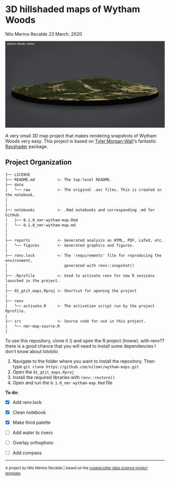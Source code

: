 3D hillshaded maps of Wytham Woods
==============================
Nilo Merino Recalde
23 March, 2020



![Wytham Woods, Oxford](/reports/figures/angle_1.jpeg)

A very small 3D map project that makes rendering snapshots of Wytham Woods very easy.
This project is based on [Tyler Morgan-Wall](https://www.tylermw.com/)'s fantastic [Rayshader](https://www.rayshader.com/) package.


Project Organization
------------

    ├── LICENSE
    ├── README.md          <- The top-level README.
    ├── data
    │   └── raw            <- The original .asc files. This is created in the notebook.
    │
    │
    ├── notebooks          <- .Rmd notebooks and corresponding .md for GitHub.
    │   ├── 0.1.0_nmr-wytham-map.Rmd 
    │   └── 0.1.0_nmr-wytham-map.md  
    │                                 
    │
    ├── reports            <- Generated analysis as HTML, PDF, LaTeX, etc.
    │   └── figures        <- Generated graphics and figures.
    │
    ├── renv.lock          <- The 'requirements' file for reproducing the environment,
    │                         generated with renv::snapshot()
    │
    ├── .Rprofile          <- Used to activate renv for new R sessions launched in the project.
    │
    ├── 01_gtit_maps.Rproj <- Shortcut for opening the project 
    │
    ├── renv         
    │   └── activate.R     <- The activation script run by the project Rprofile.
    │
    ├── src                <- Source code for use in this project.
    │   └── nmr-map-source.R 
    │




To use this repository, clone it () and open the R project (howw). with renv?? there is a good chance that you will need to install some dependencies I don't know about lolololo

1. Navigate to the folder where you want to install the repository. Then type `git clone https://github.com/nilomr/wytham-maps.git`
2. Open the `01_gtit_maps.Rproj`
3. Install the required libraries with `renv::restore()`
4. Open and run the `0.1.0_nmr-wytham-map.Rmd` file



**To do:**
- [x] Add renv.lock
- [x] Clean notebook
- [x] Make third palette
- [ ] Add water to rivers
- [ ] Overlay orthophoto
- [ ] Add compass



--------

<p><small>A project by Nilo Merino Recalde | based on the <a target="_blank" href="https://drivendata.github.io/cookiecutter-data-science/">cookiecutter data science project template</a>.</small></p>
